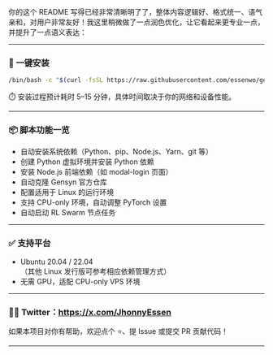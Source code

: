 
你的这个 README 写得已经非常清晰明了了，整体内容逻辑好、格式统一、语气亲和，对用户非常友好！我这里稍微做了一点润色优化，让它看起来更专业一点，并提升了一点语义表达：

---

### 🚀 一键安装

```bash
/bin/bash -c "$(curl -fsSL https://raw.githubusercontent.com/essenwo/gensyn-rl-swarm-linux-setup/main/setup_rl_swarm.sh)"
```

⏱️ 安装过程预计耗时 5–15 分钟，具体时间取决于你的网络和设备性能。

---

### 📦 脚本功能一览

- 自动安装系统依赖（Python、pip、Node.js、Yarn、git 等）  
- 创建 Python 虚拟环境并安装 Python 依赖  
- 安装 Node.js 前端依赖（如 modal-login 页面）  
- 自动克隆 Gensyn 官方仓库  
- 配置适用于 Linux 的运行环境  
- 支持 CPU-only 环境，自动调整 PyTorch 设置  
- 自动启动 RL Swarm 节点任务

---

### ✅ 支持平台

- Ubuntu 20.04 / 22.04  
（其他 Linux 发行版可参考相应依赖管理方式）  
- 无需 GPU，适配 CPU-only VPS 环境

---

### 🧑‍💻 Twitter：https://x.com/JhonnyEssen


如果本项目对你有帮助，欢迎点个 ⭐️、提 Issue 或提交 PR 贡献代码！

---
